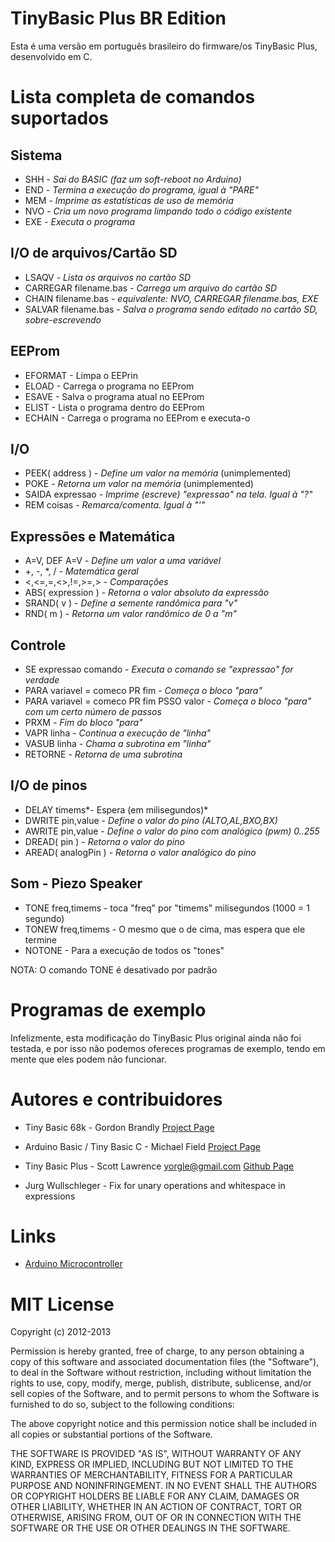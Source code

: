 TinyBasic Plus BR Edition
==============

Esta é uma versão em português brasileiro do firmware/os TinyBasic Plus, desenvolvido em C.

# Lista completa de comandos suportados

## Sistema
- SHH		- *Sai do BASIC (faz um soft-reboot no Arduino)*
- END 		- *Termina a execução do programa, igual à "PARE"*
- MEM		- *Imprime as estatísticas de uso de memória*
- NVO		- *Cria um novo programa limpando todo o código existente*
- EXE		- *Executa o programa*

## I/O de arquivos/Cartão SD
- LSAQV		- 	*Lista os arquivos no cartão SD*
- CARREGAR filename.bas	- *Carrega um arquivo do cartão SD*
- CHAIN filename.bas - *equivalente: NVO, CARREGAR filename.bas, EXE*
- SALVAR filename.bas	- *Salva o programa sendo editado no cartão SD, sobre-escrevendo*

## EEProm
- EFORMAT	- Limpa o EEPrin
- ELOAD		- Carrega o programa no EEProm
- ESAVE		- Salva o programa atual no EEProm
- ELIST		- Lista o programa dentro do EEProm
- ECHAIN	- Carrega o programa no EEProm e executa-o

## I/O
- PEEK( address )	- *Define um valor na memória* (unimplemented)
- POKE			- *Retorna um valor na memória* (unimplemented)
- SAIDA expressao	- *Imprime (escreve) "expressao" na tela. Igual à "?"*
- REM coisas		- *Remarca/comenta. Igual à "'"*

## Expressões e Matemática
- A=V, DEF A=V	- *Define um valor a uma variável*
- +, -, \*, / - *Matemática geral*
- <,<=,=,<>,!=,>=,> - *Comparações*
- ABS( expression )  - *Retorna o valor absoluto da expressão*
- SRAND( v ) - *Define a semente randômica para "v"*
- RND( m ) - *Retorna um valor randômico de 0 a "m"*

## Controle
- SE expressao comando - *Executa o comando se "expressao" for verdade*
- PARA variavel = comeco PR fim	- *Começa o bloco "para"*
- PARA variavel = comeco PR fim PSSO valor - *Começa o bloco "para" com um certo número de passos*
- PRXM - *Fim do bloco "para"*
- VAPR linha - *Continua a execução de "linha"*
- VASUB linha - *Chama a subrotina em "linha"*
- RETORNE	- *Retorna de uma subrotina*

## I/O de pinos
- DELAY	timems*- Espera (em milisegundos)*
- DWRITE pin,value - *Define o valor do pino (ALTO,AL,BXO,BX)*
- AWRITE pin,value - *Define o valor do pino com analógico (pwm) 0..255*
- DREAD( pin ) - *Retorna o valor do pino* 
- AREAD( analogPin ) - *Retorna o valor analógico do pino*

## Som - Piezo Speaker
- TONE freq,timems - toca "freq" por "timems" milisegundos (1000 = 1 segundo)
- TONEW freq,timems - O mesmo que o de cima, mas espera que ele termine
- NOTONE - Para a execução de todos os "tones"

NOTA: O comando TONE é desativado por padrão

# Programas de exemplo
Infelizmente, esta modificação do TinyBasic Plus original ainda não foi testada, e por isso não podemos ofereces programas de exemplo, tendo em mente que eles podem não funcionar.

# Autores e contribuidores
- Tiny Basic 68k - Gordon Brandly [Project Page](http://members.shaw.ca/gbrandly/68ktinyb.html)
- Arduino Basic / Tiny Basic C - Michael Field [Project Page](http://hamsterworks.co.nz/mediawiki/index.php/Arduino_Basic)
- Tiny Basic Plus - Scott Lawrence <yorgle@gmail.com> [Github Page](http://github.com/BleuLlama/TinyBasicPlus)

- Jurg Wullschleger - Fix for unary operations and whitespace in expressions

# Links
- [Arduino Microcontroller](http://arduino.cc)

# MIT License

Copyright (c) 2012-2013

Permission is hereby granted, free of charge, to any person obtaining a copy of this software and associated documentation files (the "Software"), to deal in the Software without restriction, including without limitation the rights to use, copy, modify, merge, publish, distribute, sublicense, and/or sell copies of the Software, and to permit persons to whom the Software is furnished to do so, subject to the following conditions:

The above copyright notice and this permission notice shall be included in all copies or substantial portions of the Software.

THE SOFTWARE IS PROVIDED "AS IS", WITHOUT WARRANTY OF ANY KIND, EXPRESS OR IMPLIED, INCLUDING BUT NOT LIMITED TO THE WARRANTIES OF MERCHANTABILITY, FITNESS FOR A PARTICULAR PURPOSE AND NONINFRINGEMENT. IN NO EVENT SHALL THE AUTHORS OR COPYRIGHT HOLDERS BE LIABLE FOR ANY CLAIM, DAMAGES OR OTHER LIABILITY, WHETHER IN AN ACTION OF CONTRACT, TORT OR OTHERWISE, ARISING FROM, OUT OF OR IN CONNECTION WITH THE SOFTWARE OR THE USE OR OTHER DEALINGS IN THE SOFTWARE.

